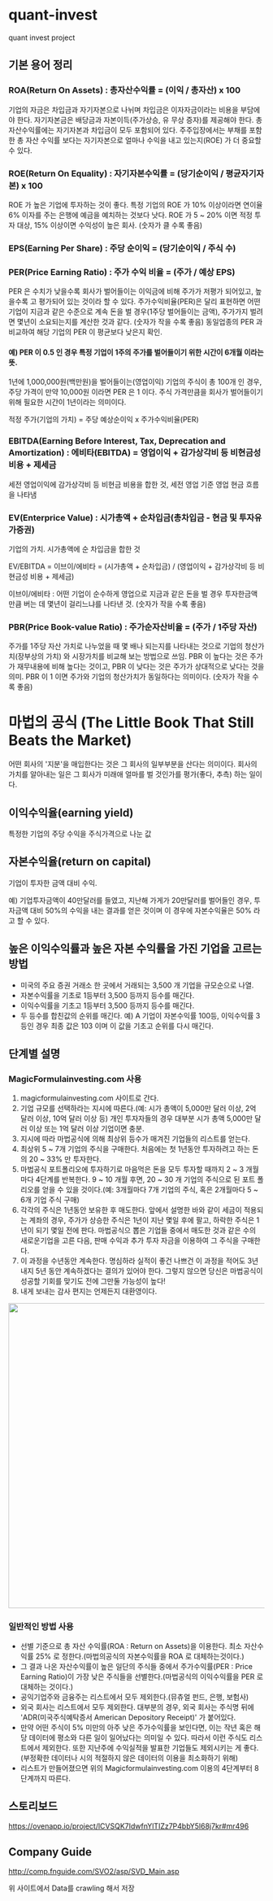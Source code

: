 # quant-invest
quant invest project

## 기본 용어 정리

### ROA(Return On Assets) : 총자산수익률 = (이익 / 총자산) x 100
 기업의 자금은 차입금과 자기자본으로 나뉘며 차입금은 이자자금이라는 비용을 부담에야 한다. 자기자본금은 배당금과 자본이득(주가상승, 유 무상 증자)를 제공해야 한다.
 총자산수익률에는 자기자본과 차입금이 모두 포함되어 있다. 주주입장에서는 부채를 포함한 총 자산 수익률 보다는 자기자본으로 얼마나 수익을 내고 있는지(ROE) 가 더 중요할 수 있다.

### ROE(Return On Equality) : 자기자본수익률 = (당기순이익 / 평균자기자본) x 100
 ROE 가 높은 기업에 투자하는 것이 좋다. 특정 기업의 ROE 가 10% 이상이라면 연이율 6% 이자를 주는 은행에 예금을 예치하는 것보다 낫다.
 ROE 가 5 ~ 20% 이면 적정 투자 대상, 15% 이상이면 수익성이 높은 회사. (숫자가 클 수록 좋음)

### EPS(Earning Per Share) : 주당 순이익 = (당기순이익 / 주식 수)

### PER(Price Earning Ratio) : 주가 수익 비율 = (주가 / 예상 EPS)
 PER 은 수치가 낮을수록 회사가 벌어들이는 이익금에 비해 주가가 저평가 되어있고, 높을수록 고 평가되어 있는 것이라 할 수 있다.
 주가수익비율(PER)은 달리 표현하면 어떤 기업이 지금과 같은 수준으로 계속 돈을 벌 경우(1주당 벌어들이는 금액), 주가가지 벌려면 몇년이 소요되는지를 계산한 것과 같다. (숫자가 작을 수록 좋음)
동일업종의 PER 과 비교하여 해당 기업의 PER 이 평균보다 낮은지 확인.

#### 예) PER 이 0.5 인 경우 특정 기업이 1주의 주가를 벌어들이기 위한 시간이 6개월 이라는 뜻.
 1년에 1,000,000원(백만원)을 벌어들이는(영업이익) 기업의 주식이 총 100개 인 경우, 주당 가격이 만약 10,000원 이라면 PER 은 1 이다.
 주식 가격만큼을 회사가 벌어들이기 위해 필요한 시간이 1년이라는 의미이다.

 적정 주가(기업의 가치) = 주당 예상순이익 x 주가수익비율(PER)

### EBITDA(Earning Before Interest, Tax, Deprecation and Amortization) : 에비타(EBITDA) = 영업이익 + 감가상각비 등 비현금성 비용 + 제세금
 세전 영업이익에 감가상각비 등 비현금 비용을 합한 것, 세전 영업 기준 영업 현금 흐름을 나타냄

### EV(Enterprice Value) : 시가총액 + 순차입금(총차입금 - 현금 및 투자유가증권)
 기업의 가치. 시가총액에 순 차입금을 합한 것

 EV/EBITDA = 이브이/에비타 = (시가총액 + 순차입금) / (영업이익 + 감가상각비 등 비 현금성 비용 + 제세금)

 이브이/에비타 : 어떤 기업이 순수하게 영업으로 지금과 같은 돈을 벌 경우 투자한금액 만큼 버는 데 몇년이 걸리느냐를 나타낸 것. 
 (숫자가 작을 수록 좋음)

### PBR(Price Book-value Ratio) : 주가순자산비율 = (주가 / 1주당 자산)
 주가를 1주당 자산 가치로 나누었을 때 몇 배나 되는지를 나타내는 것으로 기업의 청산가치(장부상의 가치) 와 시장가치를 비교해 보는 방법으로 쓰임.
 PBR 이 높다는 것은 주가가 재무내용에 비해 높다는 것이고, PBR 이 낮다는 것은 주가가 상대적으로 낮다는 것을 의미.
 PBR 이 1 이면 주가와 기업의 청산가치가 동일하다는 의미이다.
 (숫자가 작을 수록 좋음)

# 마법의 공식 (The Little Book That Still Beats the Market)
어떤 회사의 '지분'을 매입한다는 것은 그 회사의 일부부분을 산다는 의미이다.
회사의 가치를 알아내는 일은 그 회사가 미래애 얼마를 벌 것인가를 평가(좋다, 추측) 하는 일이다.


## 이익수익율(earning yield)
 특정한 기업의 주당 수익을 주식가격으로 나눈 값 

## 자본수익율(return on capital)
 기업이 투자한 금액 대비 수익. 
 
 예) 기업투자금액이 40만달러를 들였고, 지난해 가게가 20만달러를 벌어들인 경우, 투자금액 대비 50%의 수익을 내는 결과를 얻은 것이며 이 경우에 자본수익율은 50% 라고 할 수 있다.
 
## 높은 이익수익률과 높은 자본 수익률을 가진 기업을 고르는 방법
 
 * 미국의 주요 증권 거래소 한 곳에서 거래되는 3,500 개 기업을 규모순으로 나열.
 * 자본수익률을 기초로 1등부터 3,500 등까지 등수를 매긴다.
 * 이익수익률을 기초고 1등부터 3,500 등까지 등수를 매긴다.
 * 두 등수를 합친값의 순위를 매긴다. 
   예) A 기업이 자본수익률 100등, 이익수익률 3등인 경우 최종 값은 103 이며 이 값을 기초고 순위를 다시 매긴다.
   

## 단계별 설명
### MagicFormulainvesting.com 사용
 1. magicformulainvesting.com 사이트로 간다.
 2. 기업 규모를 선택하라는 지시에 따른다.(예: 시가 총액이 5,000만 달러 이상, 2억 달러 이상, 10억 달러 이상 등) 개인 투자자들의 경우 대부분 시가 총액 5,000만 달러 이상 또는 1억 달러 이상 기업이면 충분.
 3. 지시에 따라 마법공식에 의해 최상위 등수가 매겨진 기업들의 리스트를 얻는다.
 4. 최상위 5 ~ 7개 기업의 주식을 구매한다. 처음에는 첫 1년동안 투자하려고 하는 돈의 20 ~ 33% 만 투자한다.
 5. 마법공식 포트폴리오에 투자하기로 마음먹은 돈을 모두 투자할 때까지 2 ~ 3 개월마다 4단계를 반복한다. 9 ~ 10 개월 후면, 20 ~ 30 개 기업의 주식으로 된 포트 폴리오를 얻을 수 있을 것이다.(예: 3개월마다 7개 기업의 주식, 혹은 2개월마다 5 ~ 6개 기업 주식 구매)
 6. 각각의 주식은 1년동안 보유한 후 매도한다. 앞에서 설명한 바와 같이 세금이 적용되는 계좌의 경우, 주가가 상승한 주식은 1년이 지난 몇일 후에 팔고, 하락한 주식은 1년이 되기 몇일 전에 판다. 마법공식으 뽑은 기업들 중에서 매도한 것과 같은 수의 새로운기업을 고른 다음, 판매 수익과 추가 투자 자금을 이용하여 그 주식을 구매한다.
 7. 이 과정을 수년동안 계속한다. 명심하라 실적이 좋건 나쁘건 이 과정을 적어도 3년 내지 5년 동안 계속하겠다는 결의가 있어야 한다. 그렇지 않으면 당신은 마법공식이 성공할 기회를 맞기도 전에 그만둘 가능성이 높다!
 8. 내게 보내는 감사 편지는 언제든지 대환영이다.

<img src="https://github.com/ricepotato/quant-invest/blob/master/magicformulainvest.png" width="600px">

### 일반적인 방법 사용
 * 선별 기준으로 총 자산 수익률(ROA : Return on Assets)을 이용한다. 최소 자산수익률 25% 로 정한다.(마법의공식의 자본수익률을 ROA 로 대체하는것이다.)
 * 그 결과 나온 자산수익률이 높은 일단의 주식들 중에서 주가수익률(PER : Price Earning Ratio)이 가장 낮은 주식들을 선별한다.(마법공식의 이익수익률을 PER 로 대체하는 것이다.)
 * 공익기업주와 금융주는 리스트에서 모두 제외한다.(뮤츄얼 펀드, 은행, 보험사)
 * 외국 회사는 리스트에서 모두 제외한다. 대부분의 경우, 외국 회사는 주식명 뒤에 'ADR(미국주식예탁증서 American Depository Receipt)' 가 붙어있다.
 * 만약 어떤 주식이 5% 미만의 아주 낮은 주가수익률을 보인다면, 이는 작년 혹은 해당 데이터에 평소와 다른 일이 일어났다는 의미일 수 있다. 따라서 이런 주식도 리스트에서 제외한다. 또한 지난주에 수익실적을 발표한 기업들도 제외시키는 게 좋다.(부정확한 데이터나 시의 적절하지 않은 데이터의 이용을 최소화하기 위해)
 * 리스트가 만들어졌으면 위의 Magicformulainvesting.com 이용의 4단계부터 8단계까지 따른다.

## 스토리보드
https://ovenapp.io/project/lCVSQK7IdwfnYlTIZz7P4bbY5l68j7kr#mr496

## Company Guide
http://comp.fnguide.com/SVO2/asp/SVD_Main.asp

위 사이트에서 Data를 crawling 해서 저장

 
